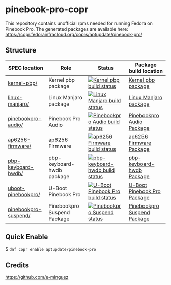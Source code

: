 # pinebook-pro-copr
This repository contains unofficial rpms needed for running Fedora on Pinebook Pro. The generated packages are available here:
https://copr.fedorainfracloud.org/coprs/aptupdate/pinebook-pro/

## Structure

SPEC location | Role | Status | Package build location
------------ | ------------- | ------------ | ------------
[kernel-pbp/](kernel-pbp/) | Kernel pbp package | [![Kernel pbp build status](https://copr.fedorainfracloud.org/coprs/aptupdate/pinebook-pro-test/package/kernel-pbp/status_image/last_build.png)](https://copr.fedorainfracloud.org/coprs/aptupdate/pinebook-pro-test/package/kernel-pbp/) | [Kernel pbp package](https://copr.fedorainfracloud.org/coprs/aptupdate/pinebook-pro-test/package/kernel-pbp/)
[linux-manjaro/](linux-manjaro/) | Linux Manjaro package | [![Linux Manjaro build status](https://copr.fedorainfracloud.org/coprs/aptupdate/pinebook-pro/package/linux-manjaro/status_image/last_build.png)](https://copr.fedorainfracloud.org/coprs/aptupdate/pinebook-pro/package/linux-manjaro/) | [Linux Manjaro package](https://copr.fedorainfracloud.org/coprs/aptupdate/pinebook-pro/package/linux-manjaro)
[pinebookpro-audio/](pinebookpro-audio/) | Pinebook Pro Audio | [![Pinebookpro Audio build status](https://copr.fedorainfracloud.org/coprs/aptupdate/pinebook-pro/package/pinebookpro-audio/status_image/last_build.png)](https://copr.fedorainfracloud.org/coprs/aptupdate/pinebook-pro/package/pinebookpro-audio/) | [Pinebookpro Audio Package](https://copr.fedorainfracloud.org/coprs/aptupdate/pinebook-pro/package/pinebookpro-audio/)
[ap6256-firmware/](ap6256-firmware/) | ap6256 Firmware | [![ap6256 Firmware build status](https://copr.fedorainfracloud.org/coprs/aptupdate/pinebook-pro/package/ap6256-firmware/status_image/last_build.png)](https://copr.fedorainfracloud.org/coprs/aptupdate/pinebook-pro/package/ap6256-firmware/) | [ap6256 Firmware Package](https://copr.fedorainfracloud.org/coprs/aptupdate/pinebook-pro/package/ap6256-firmware/) 
[pbp-keyboard-hwdb/](pbp-keyboard-hwdb/) | pbp-keyboard-hwdb package | [![pbp-keyboard-hwdb build status](https://copr.fedorainfracloud.org/coprs/aptupdate/pinebook-pro/package/pbp-keyboard-hwdb/status_image/last_build.png)](https://copr.fedorainfracloud.org/coprs/aptupdate/pinebook-pro/package/pbp-keyboard-hwdb/) | [pbp-keyboard-hwdb Package](https://copr.fedorainfracloud.org/coprs/aptupdate/pinebook-pro/package/pbp-keyboard-hwdb/)
[uboot-pinebookpro/](uboot-pinebookpro/) | U-Boot Pinebook Pro | [![U-Boot Pinebook Pro build status](https://copr.fedorainfracloud.org/coprs/aptupdate/pinebook-pro/package/uboot-pinebookpro/status_image/last_build.png)](https://copr.fedorainfracloud.org/coprs/aptupdate/pinebook-pro/package/uboot-pinebookpro/) | [U-Boot Pinebook Pro Package](https://copr.fedorainfracloud.org/coprs/aptupdate/pinebook-pro/package/uboot-pinebookpro/)
[pinebookpro-suspend/](pinebookpro-suspend/) | Pinebookpro Suspend Package | [![Pinebookpro Suspend status](https://copr.fedorainfracloud.org/coprs/aptupdate/pinebook-pro/package/pinebookpro-suspend/status_image/last_build.png)](https://copr.fedorainfracloud.org/coprs/aptupdate/pinebook-pro/package/pinebookpro-suspend/) | [Pinebookpro Suspend Package](https://copr.fedorainfracloud.org/coprs/aptupdate/pinebook-pro/package/pinebookpro-suspend/)

## Quick Enable
$ `dnf copr enable aptupdate/pinebook-pro`

## Credits
https://github.com/e-minguez
